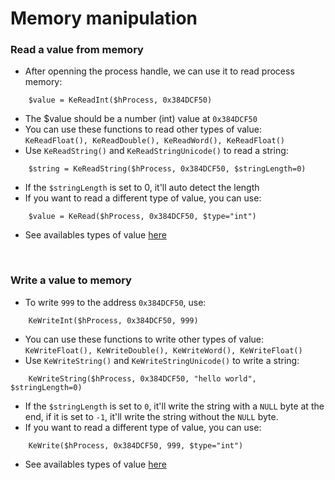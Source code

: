 # Memory manipulation
### Read a value from memory
- After openning the process handle, we can use it to read process memory:
```autoit
    $value = KeReadInt($hProcess, 0x384DCF50)
```
- The $value should be a number (int) value at ```0x384DCF50```
- You can use these functions to read other types of value: ```KeReadFloat(), KeReadDouble(), KeReadWord(), KeReadFloat()```
- Use ```KeReadString()``` and ```KeReadStringUnicode()``` to read a string:
```autoit
    $string = KeReadString($hProcess, 0x384DCF50, $stringLength=0)
```
- If the ```$stringLength``` is set to 0, it'll auto detect the length
- If you want to read a different type of value, you can use:
```autoit
    $value = KeRead($hProcess, 0x384DCF50, $type="int")
```
- See availables types of value [here](https://www.autoitscript.com/autoit3/docs/functions/DllStructCreate.htm)

<br>

### Write a value to memory
- To write ```999``` to the address ```0x384DCF50```, use:
```autoit
    KeWriteInt($hProcess, 0x384DCF50, 999)
```
- You can use these functions to write other types of value: ```KeWriteFloat(), KeWriteDouble(), KeWriteWord(), KeWriteFloat()```
- Use ```KeWriteString()``` and ```KeWriteStringUnicode()``` to write a string:
```autoit
    KeWriteString($hProcess, 0x384DCF50, "hello world", $stringLength=0)
```
- If the ```$stringLength``` is set to ```0```, it'll write the string with a ```NULL``` byte at the end, if it is set to ```-1```, it'll write the string without the ```NULL``` byte.
- If you want to read a different type of value, you can use:
```autoit
    KeWrite($hProcess, 0x384DCF50, 999, $type="int")
```
- See availables types of value [here](https://www.autoitscript.com/autoit3/docs/functions/DllStructCreate.htm)
